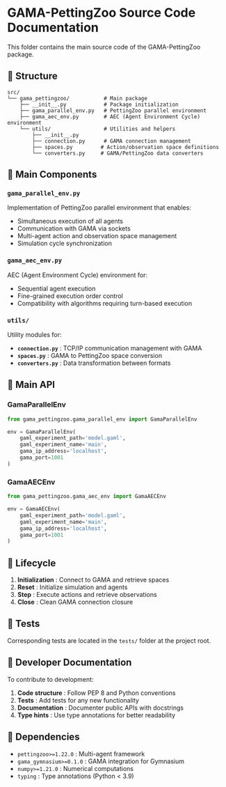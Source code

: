 # GAMA-PettingZoo Source Code Documentation

This folder contains the main source code of the GAMA-PettingZoo package.

## 📁 Structure

```text
src/
└── gama_pettingzoo/           # Main package
    ├── __init__.py            # Package initialization
    ├── gama_parallel_env.py   # PettingZoo parallel environment
    ├── gama_aec_env.py        # AEC (Agent Environment Cycle) environment
    └── utils/                 # Utilities and helpers
        ├── __init__.py
        ├── connection.py      # GAMA connection management
        ├── spaces.py         # Action/observation space definitions
        └── converters.py     # GAMA/PettingZoo data converters
```

## 🔧 Main Components

### `gama_parallel_env.py`
Implementation of PettingZoo parallel environment that enables:
- Simultaneous execution of all agents
- Communication with GAMA via sockets
- Multi-agent action and observation space management
- Simulation cycle synchronization

### `gama_aec_env.py`
AEC (Agent Environment Cycle) environment for:
- Sequential agent execution
- Fine-grained execution order control
- Compatibility with algorithms requiring turn-based execution

### `utils/`
Utility modules for:
- **`connection.py`** : TCP/IP communication management with GAMA
- **`spaces.py`** : GAMA to PettingZoo space conversion
- **`converters.py`** : Data transformation between formats

## 🚀 Main API

### GamaParallelEnv

```python
from gama_pettingzoo.gama_parallel_env import GamaParallelEnv

env = GamaParallelEnv(
    gaml_experiment_path='model.gaml',
    gaml_experiment_name='main',
    gama_ip_address='localhost',
    gama_port=1001
)
```

### GamaAECEnv

```python
from gama_pettingzoo.gama_aec_env import GamaAECEnv

env = GamaAECEnv(
    gaml_experiment_path='model.gaml',
    gaml_experiment_name='main',
    gama_ip_address='localhost',
    gama_port=1001
)
```

## 🔄 Lifecycle

1. **Initialization** : Connect to GAMA and retrieve spaces
2. **Reset** : Initialize simulation and agents
3. **Step** : Execute actions and retrieve observations
4. **Close** : Clean GAMA connection closure

## 🧪 Tests

Corresponding tests are located in the `tests/` folder at the project root.

## 📖 Developer Documentation

To contribute to development:

1. **Code structure** : Follow PEP 8 and Python conventions
2. **Tests** : Add tests for any new functionality  
3. **Documentation** : Documenter public APIs with docstrings
4. **Type hints** : Use type annotations for better readability

## 🔗 Dependencies

- `pettingzoo>=1.22.0` : Multi-agent framework
- `gama_gymnasium>=0.1.0` : GAMA integration for Gymnasium
- `numpy>=1.21.0` : Numerical computations
- `typing` : Type annotations (Python < 3.9)